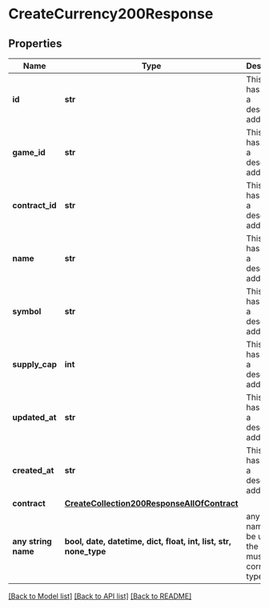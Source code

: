 # CreateCurrency200Response


## Properties
Name | Type | Description | Notes
------------ | ------------- | ------------- | -------------
**id** | **str** | This field has not had a description added. | [optional] 
**game_id** | **str** | This field has not had a description added. | [optional] 
**contract_id** | **str** | This field has not had a description added. | [optional] 
**name** | **str** | This field has not had a description added. | [optional] 
**symbol** | **str** | This field has not had a description added. | [optional] 
**supply_cap** | **int** | This field has not had a description added. | [optional] 
**updated_at** | **str** | This field has not had a description added. | [optional] 
**created_at** | **str** | This field has not had a description added. | [optional] 
**contract** | [**CreateCollection200ResponseAllOfContract**](CreateCollection200ResponseAllOfContract.md) |  | [optional] 
**any string name** | **bool, date, datetime, dict, float, int, list, str, none_type** | any string name can be used but the value must be the correct type | [optional]

[[Back to Model list]](../README.md#documentation-for-models) [[Back to API list]](../README.md#documentation-for-api-endpoints) [[Back to README]](../README.md)


